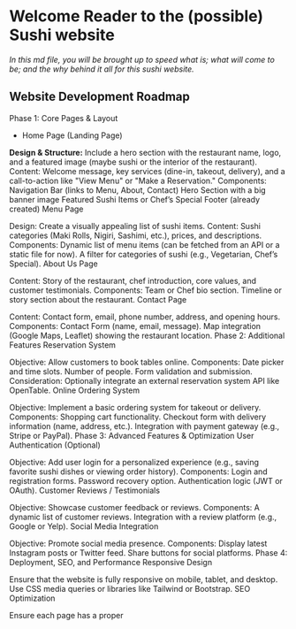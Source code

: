 # Welcome Reader to the (possible) Sushi website

_In this md file, you will be brought up to speed what is; what will come to be; and the why behind it all for this sushi website._

## Website Development Roadmap

Phase 1: Core Pages & Layout

- Home Page (Landing Page)

**Design & Structure:** Include a hero section with the restaurant name, logo, and a featured image (maybe sushi or the interior of the restaurant).
Content: Welcome message, key services (dine-in, takeout, delivery), and a call-to-action like "View Menu" or "Make a Reservation."
Components:
Navigation Bar (links to Menu, About, Contact)
Hero Section with a big banner image
Featured Sushi Items or Chef’s Special
Footer (already created)
Menu Page

Design: Create a visually appealing list of sushi items.
Content: Sushi categories (Maki Rolls, Nigiri, Sashimi, etc.), prices, and descriptions.
Components:
Dynamic list of menu items (can be fetched from an API or a static file for now).
A filter for categories of sushi (e.g., Vegetarian, Chef’s Special).
About Us Page

Content: Story of the restaurant, chef introduction, core values, and customer testimonials.
Components:
Team or Chef bio section.
Timeline or story section about the restaurant.
Contact Page

Content: Contact form, email, phone number, address, and opening hours.
Components:
Contact Form (name, email, message).
Map integration (Google Maps, Leaflet) showing the restaurant location.
Phase 2: Additional Features
Reservation System

Objective: Allow customers to book tables online.
Components:
Date picker and time slots.
Number of people.
Form validation and submission.
Consideration: Optionally integrate an external reservation system API like OpenTable.
Online Ordering System

Objective: Implement a basic ordering system for takeout or delivery.
Components:
Shopping cart functionality.
Checkout form with delivery information (name, address, etc.).
Integration with payment gateway (e.g., Stripe or PayPal).
Phase 3: Advanced Features & Optimization
User Authentication (Optional)

Objective: Add user login for a personalized experience (e.g., saving favorite sushi dishes or viewing order history).
Components:
Login and registration forms.
Password recovery option.
Authentication logic (JWT or OAuth).
Customer Reviews / Testimonials

Objective: Showcase customer feedback or reviews.
Components:
A dynamic list of customer reviews.
Integration with a review platform (e.g., Google or Yelp).
Social Media Integration

Objective: Promote social media presence.
Components:
Display latest Instagram posts or Twitter feed.
Share buttons for social platforms.
Phase 4: Deployment, SEO, and Performance
Responsive Design

Ensure that the website is fully responsive on mobile, tablet, and desktop.
Use CSS media queries or libraries like Tailwind or Bootstrap.
SEO Optimization

Ensure each page has a proper <title>, meta descriptions, and alt tags for images.
Generate a sitemap and robots.txt file.
Optimize for page speed (compress images, minify JavaScript/CSS, etc.).
Analytics and Tracking

Objective: Add Google Analytics or other tracking tools to monitor website traffic and user behavior.
Integration: Use Google Tag Manager or directly embed tracking scripts.
Performance Optimization

Lazy loading for images and components.
Use a Content Delivery Network (CDN) for faster asset delivery.
Implement caching strategies with getStaticProps or getServerSideProps in Next.js for optimizing data fetching.
Testing

Perform cross-browser testing (Chrome, Firefox, Safari, etc.).
Run unit tests and integration tests for core functionalities like reservations, ordering, etc.
Use tools like Jest or React Testing Library for component testing.
Deployment

Deploy the site to a platform like Vercel (which is optimized for Next.js) or Netlify.
Set up a custom domain and configure SSL certificates for secure browsing.
Configure environment variables for production (e.g., API keys, database credentials).

## The Structure

### Pages

**_Home_**<br>
The Homepage is where the user ( <sub>customer</sub>) will have a fun little button to click to start going through all of the orders. On this very same homepage, there will be a sign in button in the bottom-right corner of the screen. This will redirect the user to the backoffice sign in page, it will look spiffy! Have a look at CSS description.

**_Catalog_**<br>
This page will provide the user (<sub>customer</sub>) with an overview of all the available dishes and maybe even promotions that is going on. <br> This page will have a navigation bar to select from the most popular items to the chef's special; in between you will have all the categories the different items fall under so that the customer have an easier way to search. It may even have a possible search button should the customer already know what he/she may want to order. Behind every item, there will be increment and decrement button. In the description of every item there will be an icon(s) to indicate the type of allergen and if it is a vegeterian item or not; what type of protein for said item may also be indicated via a icon (think about a pork, fish, chicken and cow). <br> This is the page where the user will have a basket in the bottom-right corner to check on their orders. This may possibly be a modal dialog instead of making a whole page, this is for performance purposes, and it looks nicer tihi. <br>
The catalog will consist of cards and each card will be an item. Once the customer hovers over the card it will flip over and show you all the details that make up this food item. Maybe it will be a clck instead of a hover effect, TBA.
<br>
<br>
**_Order Overview_**<br>
In this modal dialog, you will have your set of orders with its corresponding amount for each item and its prices; showing the grand total at the end. It may even be possible to increase or decrease particular items so that the customer does not need to close the dialog window and have to search for the item individually.

## Design

The idea is to have a minimilistic design but with some icons giving everything its flare, so to speak. For example,there will be some cute sushi icons in the mix. Definitely to indicate whether or not something is vegeterian or not. Maybe have cat sushi chef as the background of the modal dialog window(?) and or next to the order button.

**_Color_**<br>
The background color will be either a black or white. If white, the font color will black with maybe one or two phrases being red. This may be to indicate the spicy level of the item in question or what type of diet it beongs to. <br>
<br>
**_Font_**<br>
The font will be something that is not too casual but not too professional either. Maybe comics-sans? I'm kidding, got you there eventhough i am tempted to. But no, it'll probably be something that looks like Times New Roman.<br>
<br>
**_Icons_**<br>
Each icon will be different, that means the color will be different; the meaning itself and the possibly the size will be the same throughout the whole website.<br>
<br>
**_Cards_**<br>
Every food item, will be a card. Each card will have an effect when the customer either hovers or clicks on said cards. This still needs to be decided TBA.
The cards will have an image of the food item with a white background. Once the card is flipped, either the background will be white or blurry-glassy look to it; TBA.<br>
<br>
**_Navbar_**<br>
Above all the cards, thus the catalog itself, there will be a navbar to be found. This navbar will have a blurry-glass look to it centered in the middle.
The navbar will contain the following:

<li> Specials
<li> Sushi
<li> Maki 
<li> Vegeterian
<li> Grilled
<li> Desserts
<li> The search icon 🔎
